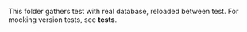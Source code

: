 This folder gathers test with real database, reloaded between test.
For mocking version tests, see __tests__.